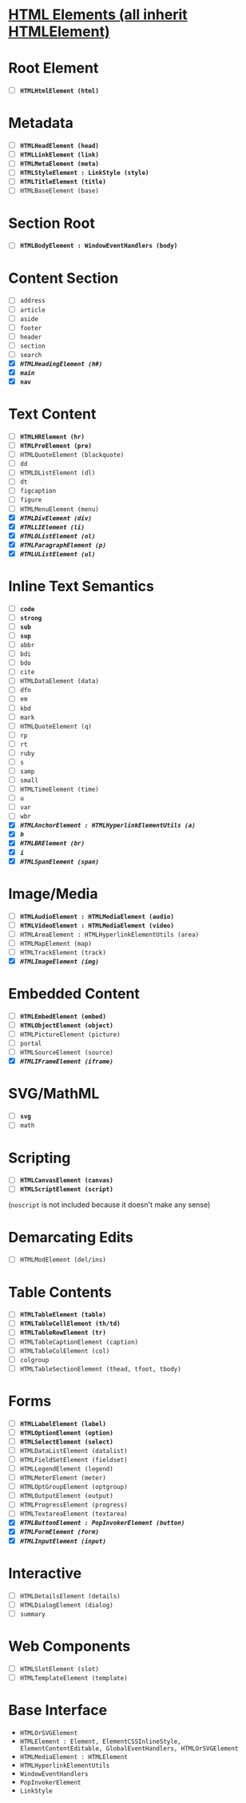 # [HTML Elements (all inherit HTMLElement)](https://developer.mozilla.org/en-US/docs/Web/HTML/Element)

# Root Element
- [ ] **`HTMLHtmlElement (html)`**

# Metadata
- [ ] **`HTMLHeadElement (head)`**
- [ ] **`HTMLLinkElement (link)`**
- [ ] **`HTMLMetaElement (meta)`**
- [ ] **`HTMLStyleElement : LinkStyle (style)`**
- [ ] **`HTMLTitleElement (title)`**
- [ ] `HTMLBaseElement (base)`

# Section Root
- [ ] **`HTMLBodyElement : WindowEventHandlers (body)`**

# Content Section
- [ ] `address`
- [ ] `article`
- [ ] `aside`
- [ ] `footer`
- [ ] `header`
- [ ] `section`
- [ ] `search`
- [x] ***`HTMLHeadingElement (h#)`***
- [x] ***`main`***
- [x] **`nav`**

# Text Content
- [ ] **`HTMLHRElement (hr)`**
- [ ] **`HTMLPreElement (pre)`**
- [ ] `HTMLQuoteElement (blackquote)`
- [ ] `dd`
- [ ] `HTMLDListElement (dl)`
- [ ] `dt`
- [ ] `figcaption`
- [ ] `figure`
- [ ] `HTMLMenuElement (menu)`
- [x] ***`HTMLDivElement (div)`***
- [x] ***`HTMLLIElement (li)`***
- [x] ***`HTMLOListElement (ol)`***
- [x] ***`HTMLParagraphElement (p)`***
- [x] ***`HTMLUListElement (ul)`***

# Inline Text Semantics
- [ ] **`code`**
- [ ] **`strong`**
- [ ] **`sub`**
- [ ] **`sup`**
- [ ] `abbr`
- [ ] `bdi`
- [ ] `bdo`
- [ ] `cite`
- [ ] `HTMLDataElement (data)`
- [ ] `dfn`
- [ ] `em`
- [ ] `kbd`
- [ ] `mark`
- [ ] `HTMLQuoteElement (q)`
- [ ] `rp`
- [ ] `rt`
- [ ] `ruby`
- [ ] `s`
- [ ] `samp`
- [ ] `small`
- [ ] `HTMLTimeElement (time)`
- [ ] `u`
- [ ] `var`
- [ ] `wbr`
- [x] ***`HTMLAnchorElement : HTMLHyperlinkElementUtils (a)`***
- [x] ***`b`***
- [x] ***`HTMLBRElement (br)`***
- [x] ***`i`***
- [x] ***`HTMLSpanElement (span)`***

# Image/Media
- [ ] **`HTMLAudioElement : HTMLMediaElement (audio)`**
- [ ] **`HTMLVideoElement : HTMLMediaElement (video)`**
- [ ] `HTMLAreaElement : HTMLHyperlinkElementUtils (area)`
- [ ] `HTMLMapElement (map)`
- [ ] `HTMLTrackElement (track)`
- [x] ***`HTMLImageElement (img)`***

# Embedded Content
- [ ] **`HTMLEmbedElement (embed)`**
- [ ] **`HTMLObjectElement (object)`**
- [ ] `HTMLPictureElement (picture)`
- [ ] `portal`
- [ ] `HTMLSourceElement (source)`
- [x] ***`HTMLIFrameElement (iframe)`***

# SVG/MathML
- [ ] **`svg`**
- [ ] `math`

# Scripting
- [ ] **`HTMLCanvasElement (canvas)`**
- [ ] **`HTMLScriptElement (script)`**

(`noscript` is not included because it doesn't make any sense)

# Demarcating Edits
- [ ] `HTMLModElement (del/ins)`

# Table Contents
- [ ] **`HTMLTableElement (table)`**
- [ ] **`HTMLTableCellElement (th/td)`**
- [ ] **`HTMLTableRowElement (tr)`**
- [ ] `HTMLTableCaptionElement (caption)`
- [ ] `HTMLTableColElement (col)`
- [ ] `colgroup`
- [ ] `HTMLTableSectionElement (thead, tfoot, tbody)`

# Forms
- [ ] **`HTMLLabelElement (label)`**
- [ ] **`HTMLOptionElement (option)`**
- [ ] **`HTMLSelectElement (select)`**
- [ ] `HTMLDataListElement (datalist)`
- [ ] `HTMLFieldSetElement (fieldset)`
- [ ] `HTMLLegendElement (legend)`
- [ ] `HTMLMeterElement (meter)`
- [ ] `HTMLOptGroupElement (optgroup)`
- [ ] `HTMLOutputElement (output)`
- [ ] `HTMLProgressElement (progress)`
- [ ] `HTMLTextareaElement (textarea)`
- [x] ***`HTMLButtonElement : PopInvokerElement (button)`***
- [x] ***`HTMLFormElement (form)`***
- [x] ***`HTMLInputElement (input)`***

# Interactive
- [ ] `HTMLDetailsElement (details)`
- [ ] `HTMLDialogElement (dialog)`
- [ ] `summary`

# Web Components
- [ ] `HTMLSlotElement (slot)`
- [ ] `HTMLTemplateElement (template)`

# Base Interface
- `HTMLOrSVGElement`
- `HTMLElement : Element, ElementCSSInlineStyle, ElementContentEditable, GlobalEventHandlers, HTMLOrSVGElement`
- `HTMLMediaElement : HTMLElement`
- `HTMLHyperlinkElementUtils`
- `WindowEventHandlers`
- `PopInvokerElement`
- `LinkStyle`